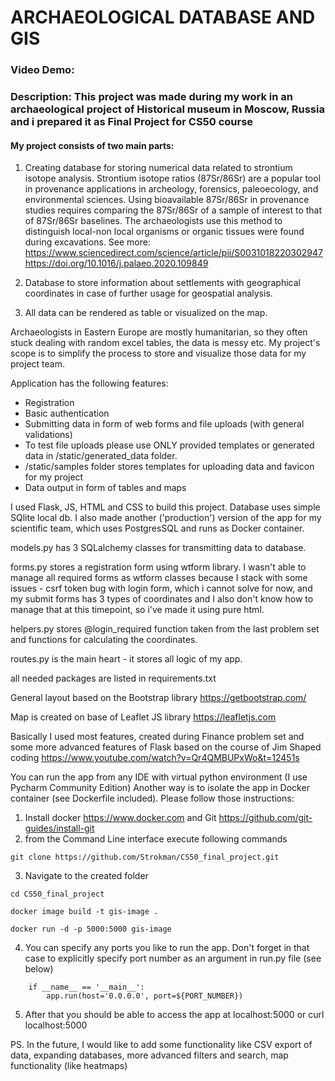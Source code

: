 # ARCHAEOLOGICAL DATABASE AND GIS
### Video Demo:  <URL HERE>
### Description: This project was made during my work in an archaeological project of Historical museum in Moscow, Russia and i prepared it as Final Project for CS50 course

#### My project consists of two main parts:
1. Creating database for storing numerical data related to strontium isotope analysis.
Strontium isotope ratios (87Sr/86Sr) are a popular tool in provenance applications in 
archeology, forensics, paleoecology, and environmental sciences.
Using bioavailable 87Sr/86Sr in provenance studies requires comparing the 87Sr/86Sr of a sample of interest
to that of 87Sr/86Sr baselines. The archaeologists use this method to distinguish local-non local organisms or organic
tissues were found during excavations.
See more: 
https://www.sciencedirect.com/science/article/pii/S0031018220302947
https://doi.org/10.1016/j.palaeo.2020.109849

2. Database to store information about settlements with geographical coordinates in case of further usage for
geospatial analysis.

3. All data can be rendered as table or visualized on the map.


Archaeologists in Eastern Europe are mostly humanitarian, so they often stuck dealing with random excel tables,
the data is messy etc. My project's scope is to simplify
the process to store and visualize those data for my project team.

Application has the following features:

* Registration
* Basic authentication
* Submitting data in form of web forms and file uploads (with general validations)
* To test file uploads please use ONLY provided templates or generated data in /static/generated_data folder.
* /static/samples folder stores templates for uploading data and favicon for my project
* Data output in form of tables and maps


I used Flask, JS, HTML and CSS to build this project. Database uses simple SQlite local db.
I also made another ('production') version of the app for my scientific team, which uses PostgresSQL 
and runs as Docker container.

models.py has 3 SQLalchemy classes for transmitting data to database.

forms.py stores a registration form using wtform library. I wasn't able to manage all required forms as wtform classes
because I stack with some issues - csrf token bug with login form, which i cannot solve for now, and my submit forms
has 3 types of coordinates and I also don't know how to manage that at this timepoint, so i've made it using pure html.

helpers.py stores @login_required function taken from the last problem set and functions for calculating the coordinates.

routes.py is the main heart - it stores all logic of my app.

all needed packages are listed in requirements.txt


General layout based on the Bootstrap library
https://getbootstrap.com/

Map is created on base of Leaflet JS library
https://leafletjs.com

Basically I used most features, created during Finance problem set and 
some more advanced features of Flask based on the course of Jim Shaped coding
https://www.youtube.com/watch?v=Qr4QMBUPxWo&t=12451s

You can run the app from any IDE with virtual python environment (I use Pycharm Community Edition)
Another way is to isolate the app in Docker container (see Dockerfile included).
Please follow those instructions:

1. Install docker https://www.docker.com and Git https://github.com/git-guides/install-git
2. from the Command Line interface execute following commands
```
git clone https://github.com/Strokman/CS50_final_project.git
```
3. Navigate to the created folder
```
cd CS50_final_project
```
```
docker image build -t gis-image .
```
```
docker run -d -p 5000:5000 gis-image
```

4. You can specify any ports you like to run the app. Don't forget in that case to explicitly specify port number 
as an argument in run.py file (see below)
```
    if __name__ == '__main__':
        app.run(host='0.0.0.0', port=${PORT_NUMBER})
```

5. After that you should be able to access the app at localhost:5000 or curl localhost:5000

PS. In the future, I would like to add some functionality like CSV export of data, expanding databases,
more advanced filters and search, map functionality (like heatmaps)

